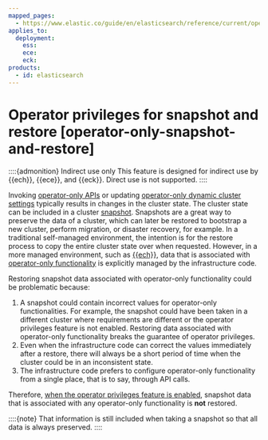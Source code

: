 ```yaml
---
mapped_pages:
  - https://www.elastic.co/guide/en/elasticsearch/reference/current/operator-only-snapshot-and-restore.html
applies_to:
  deployment:
    ess:
    ece:
    eck:
products:
  - id: elasticsearch
---
```


# Operator privileges for snapshot and restore [operator-only-snapshot-and-restore]

::::{admonition} Indirect use only
This feature is designed for indirect use by {{ech}}, {{ece}}, and {{eck}}. Direct use is not supported.
::::


Invoking [operator-only APIs](operator-only-functionality.md#operator-only-apis) or updating [operator-only dynamic cluster settings](operator-only-functionality.md#operator-only-dynamic-cluster-settings) typically results in changes in the cluster state. The cluster state can be included in a cluster [snapshot](../../tools/snapshot-and-restore.md). Snapshots are a great way to preserve the data of a cluster, which can later be restored to bootstrap a new cluster, perform migration, or disaster recovery, for example. In a traditional self-managed environment, the intention is for the restore process to copy the entire cluster state over when requested. However, in a more managed environment, such as [{{ech}}](https://cloud.elastic.co/registration?page=docs&placement=docs-body), data that is associated with [operator-only functionality](operator-only-functionality.md) is explicitly managed by the infrastructure code.

Restoring snapshot data associated with operator-only functionality could be problematic because:

1. A snapshot could contain incorrect values for operator-only functionalities. For example, the snapshot could have been taken in a different cluster where requirements are different or the operator privileges feature is not enabled. Restoring data associated with operator-only functionality breaks the guarantee of operator privileges.
2. Even when the infrastructure code can correct the values immediately after a restore, there will always be a short period of time when the cluster could be in an inconsistent state.
3. The infrastructure code prefers to configure operator-only functionality from a single place, that is to say, through API calls.

Therefore, [when the operator privileges feature is enabled](configure-operator-privileges.md), snapshot data that is associated with any operator-only functionality is **not** restored.

::::{note} 
That information is still included when taking a snapshot so that all data is always preserved.
::::



